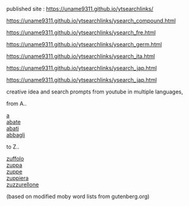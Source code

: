 
published site : https://uname9311.github.io/ytsearchlinks/

https://uname9311.github.io/ytsearchlinks/ysearch_compound.html

https://uname9311.github.io/ytsearchlinks/ysearch_fre.html

https://uname9311.github.io/ytsearchlinks/ysearch_germ.html

https://uname9311.github.io/ytsearchlinks/ysearch_ita.html

https://uname9311.github.io/ytsearchlinks/ysearch_jap.html

https://uname9311.github.io/ytsearchlinks/ysearch_jap.html

creative idea and search prompts from youtube
in multiple languages,

from A..

<a href="https://www.youtube.com/results?search_query=a">a</a><br>
<a href="https://www.youtube.com/results?search_query=abate">abate</a><br>
<a href="https://www.youtube.com/results?search_query=abati">abati</a><br>
<a href="https://www.youtube.com/results?search_query=abbagli">abbagli</a><br>

to Z..

<a href="https://www.youtube.com/results?search_query=zuffolo">zuffolo</a><br>
<a href="https://www.youtube.com/results?search_query=zuppa">zuppa</a><br>
<a href="https://www.youtube.com/results?search_query=zuppe">zuppe</a><br>
<a href="https://www.youtube.com/results?search_query=zuppiera">zuppiera</a><br>
<a href="https://www.youtube.com/results?search_query=zuzzurellone">zuzzurellone</a><br>

(based on modified moby word lists from gutenberg.org)
